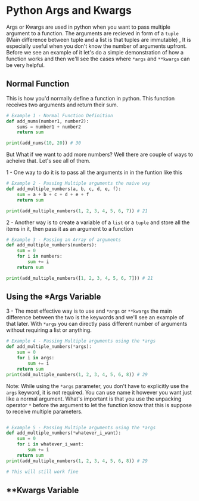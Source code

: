 # Python Args and Kwargs 

Args or Kwargs are used in python when you want to pass multiple argument to a function. The arguments are recieved in form of a `tuple` (Main difference between tuple and a list is that tuples are immutable) , It is especially useful when you don't know the number of arguments upfront. Before we see an example of it let's do a simple demonstration of how a function works and then we'll see the cases where `*args` and `**kwargs` can be very helpful.

## Normal Function
This is how you'd normally define a function in python. This function receives two arguments and return their sum.
```py
# Example 1 - Normal Function Definition
def add_nums(number1, number2): 
    sums = number1 + number2
    return sum

print(add_nums(10, 20)) # 30
```

But What if we want to add more numbers? Well there are couple of ways to acheive that. Let's see all of them. 

 1 - One way to do it is to pass all the arguments in in the funtion like this

```py
# Example 2 - Passing Multiple arguments the naive way
def add_multiple_numbers(a, b, c, d, e, f):
    sum = a + b + c + d + e + f
    return sum

print(add_multiple_numbers(1, 2, 3, 4, 5, 6, 7)) # 21

```

2 - Another way is to create a variable of a `list` or a `tuple` and store all the items in it, then pass it as an argument to a function

```py
# Example 3 - Passing an Array of arguments 
def add_multiple_numbers(numbers):
    sum = 0
    for i in numbers:
        sum += i
    return sum

print(add_multiple_numbers([1, 2, 3, 4, 5, 6, 7])) # 21
```

## Using the *Args Variable 

3 - The most effective way is to use and `*args` or `**kwargs` the main difference between the two is the keywords and we'll see an example of that later. With `*args` you can directly pass different number of arguments without requiring a list or anything.
```py
# Example 4 - Passing Multiple arguments using the *args
def add_multiple_numbers(*args):
    sum = 0
    for i in args:
        sum += i
    return sum
print(add_multiple_numbers(1, 2, 3, 4, 5, 6, 8)) # 29
```
Note: While using the `*args` parameter, you don't have to explicitly use the `args` keyword, it is not required. You can use name it however you want just like a normal argument. What's important is that you use the unpacking operator `*` before the argument to let the function know that this is suppose to receive multiple parameters. 

```py

# Example 5 - Passing Multiple arguments using the *args
def add_multiple_numbers(*whatever_i_want):
    sum = 0
    for i in whatever_i_want:
        sum += i
    return sum
print(add_multiple_numbers(1, 2, 3, 4, 5, 6, 8)) # 29

# This will still work fine 
```


## **Kwargs Variable

